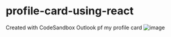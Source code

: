 # profile-card-using-react
Created with CodeSandbox
Outlook pf my profile card
![image](https://github.com/ManjariU/profile-card-using-react/assets/75825660/a12cbfad-111a-4667-a579-6431bbd079ee)
